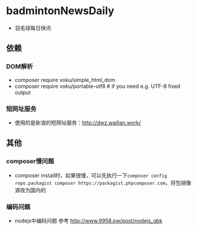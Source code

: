 # badmintonNewsDaily
* 羽毛球每日快讯

## 依赖
### DOM解析
* composer require voku/simple_html_dom
* composer require voku/portable-utf8 # if you need e.g. UTF-8 fixed output

 

### 短网址服务
* 使用的是新浪的短网址服务：http://dwz.wailian.work/

## 其他
### composer慢问题 
* composer install时，如果很慢，可以先执行一下`composer config repo.packagist composer https://packagist.phpcomposer.com`，将包镜像源改为国内的

### 编码问题
* nodejs中编码问题 参考 http://www.9958.pw/post/nodejs_gbk



